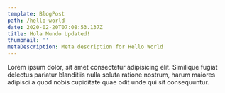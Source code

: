 ```yaml
---
template: BlogPost
path: /hello-world
date: 2020-02-20T07:08:53.137Z
title: Hola Mundo Updated!
thumbnail: ''
metaDescription: Meta description for Hello World
---
```


Lorem ipsum dolor, sit amet consectetur adipisicing elit. Similique fugiat delectus pariatur blanditiis nulla soluta ratione nostrum, harum maiores adipisci a quod nobis cupiditate quae odit unde qui sit consequuntur.
